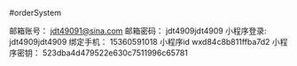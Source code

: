 #orderSystem

邮箱账号：		jdt49091@sina.com
邮箱密码：		jdt4909jdt4909
小程序登录:		jdt4909jdt4909
绑定手机：		15360591018
小程序id		wxd84c8b811ffba7d2
小程序密钥：		523dba4d479522e630c7511996c65781